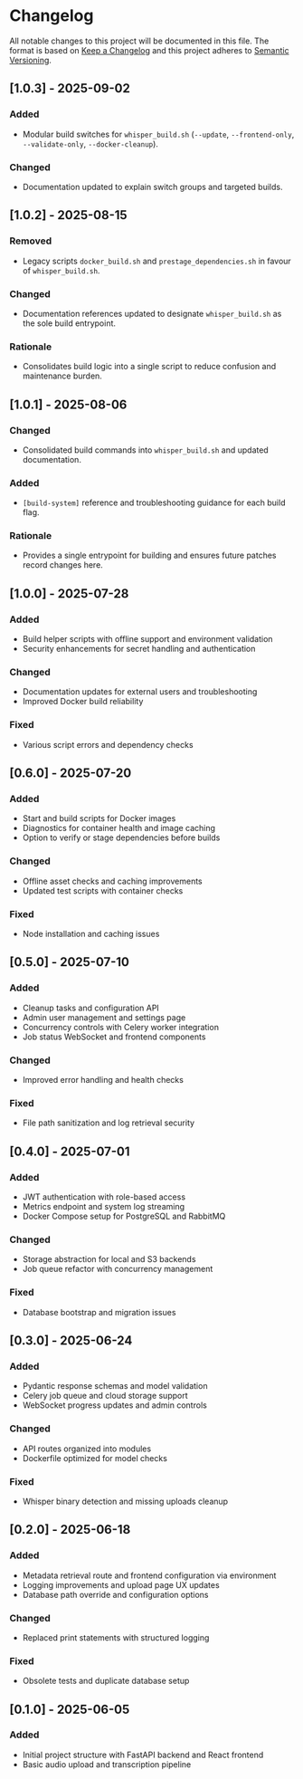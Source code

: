 # Changelog

All notable changes to this project will be documented in this file.
The format is based on [Keep a Changelog](https://keepachangelog.com/en/1.1.0/)
and this project adheres to [Semantic Versioning](https://semver.org/spec/v2.0.0.html).

## [1.0.3] - 2025-09-02
### Added
- Modular build switches for `whisper_build.sh` (`--update`, `--frontend-only`, `--validate-only`, `--docker-cleanup`).
### Changed
- Documentation updated to explain switch groups and targeted builds.

## [1.0.2] - 2025-08-15
### Removed
- Legacy scripts `docker_build.sh` and `prestage_dependencies.sh` in favour of `whisper_build.sh`.
### Changed
- Documentation references updated to designate `whisper_build.sh` as the sole build entrypoint.
### Rationale
- Consolidates build logic into a single script to reduce confusion and maintenance burden.

## [1.0.1] - 2025-08-06
### Changed
- Consolidated build commands into `whisper_build.sh` and updated documentation.
### Added
- `[build-system]` reference and troubleshooting guidance for each build flag.
### Rationale
- Provides a single entrypoint for building and ensures future patches record changes here.

## [1.0.0] - 2025-07-28
### Added
- Build helper scripts with offline support and environment validation
- Security enhancements for secret handling and authentication

### Changed
- Documentation updates for external users and troubleshooting
- Improved Docker build reliability

### Fixed
- Various script errors and dependency checks

## [0.6.0] - 2025-07-20
### Added
- Start and build scripts for Docker images
- Diagnostics for container health and image caching
- Option to verify or stage dependencies before builds

### Changed
- Offline asset checks and caching improvements
- Updated test scripts with container checks

### Fixed
- Node installation and caching issues

## [0.5.0] - 2025-07-10
### Added
- Cleanup tasks and configuration API
- Admin user management and settings page
- Concurrency controls with Celery worker integration
- Job status WebSocket and frontend components

### Changed
- Improved error handling and health checks

### Fixed
- File path sanitization and log retrieval security

## [0.4.0] - 2025-07-01
### Added
- JWT authentication with role-based access
- Metrics endpoint and system log streaming
- Docker Compose setup for PostgreSQL and RabbitMQ

### Changed
- Storage abstraction for local and S3 backends
- Job queue refactor with concurrency management

### Fixed
- Database bootstrap and migration issues

## [0.3.0] - 2025-06-24
### Added
- Pydantic response schemas and model validation
- Celery job queue and cloud storage support
- WebSocket progress updates and admin controls

### Changed
- API routes organized into modules
- Dockerfile optimized for model checks

### Fixed
- Whisper binary detection and missing uploads cleanup

## [0.2.0] - 2025-06-18
### Added
- Metadata retrieval route and frontend configuration via environment
- Logging improvements and upload page UX updates
- Database path override and configuration options

### Changed
- Replaced print statements with structured logging

### Fixed
- Obsolete tests and duplicate database setup

## [0.1.0] - 2025-06-05
### Added
- Initial project structure with FastAPI backend and React frontend
- Basic audio upload and transcription pipeline

